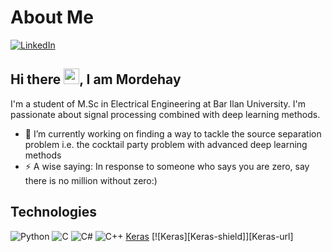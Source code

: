 # About Me 



[![LinkedIn][linkedin-shield]][linkedin-url]
## Hi there <img src="https://media.giphy.com/media/hvRJCLFzcasrR4ia7z/giphy.gif" width="25px">, I am Mordehay



I'm a student of M.Sc in Electrical Engineering at Bar Ilan University.
I'm passionate about signal processing combined with deep learning methods.


- 🔭 I’m currently working on finding a way to tackle the source separation problem i.e. the cocktail party problem with advanced deep learning methods 
- ⚡ A wise saying: In response to someone who says you are zero, say there is no million without zero:)
## Technologies
![Python](https://img.shields.io/badge/python-3670A0?style=for-the-badge&logo=python&logoColor=ffdd54)
![C](https://img.shields.io/badge/c-%2300599C.svg?style=for-the-badge&logo=c&logoColor=white)
![C#](https://img.shields.io/badge/c%23-%23239120.svg?style=for-the-badge&logo=c-sharp&logoColor=white)
![C++](https://img.shields.io/badge/c++-%2300599C.svg?style=for-the-badge&logo=c%2B%2B&logoColor=white)
[Keras](https://img.shields.io/badge/Keras-D00000?style=for-the-badge&logo=Keras&logoColor=white)
[![Keras][Keras-shield]][Keras-url]

[linkedin-shield]: https://img.shields.io/badge/LinkedIn-0077B5?style=for-the-badge&logo=linkedin&logoColor=white
[linkedin-url]: https://linkedin.com/in/mordehay-moradi
[linkedin-shield]: https://img.shields.io/badge/Keras-D00000?style=for-the-badge&logo=Keras&logoColor=white
[linkedin-url]: https://keras.io/

